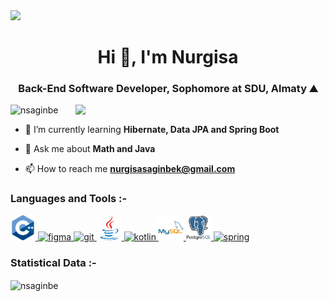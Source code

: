 <img width="75%" src='https://media1.tenor.com/m/eGyuTQF1MNsAAAAd/aaaa.gif'>

<h1 align="center">Hi 👋, I'm Nurgisa</h1>
<h3 align="center">Back-End Software Developer, Sophomore at SDU, Almaty ⛰️</h3>
<img align="right" width="400" src='https://i.gifer.com/1uHR.gif'>

<p align="left"> <img src="https://komarev.com/ghpvc/?username=nsaginbe&label=wtf%20is%20this%20number&color=0e75b6&style=flat" alt="nsaginbe"/></p>

- 🌱 I’m currently learning **Hibernate, Data JPA and Spring Boot**

- 💬 Ask me about **Math and Java**

- 📫 How to reach me **nurgisasaginbek@gmail.com**

<h3 align="left">Languages and Tools :-</h3>
<p align="left"> <a href="https://www.w3schools.com/cpp/" target="_blank" rel="noreferrer"> <img src="https://raw.githubusercontent.com/devicons/devicon/master/icons/cplusplus/cplusplus-original.svg" alt="cplusplus" width="40" height="40"/> </a> <a href="https://www.figma.com/" target="_blank" rel="noreferrer"> <img src="https://www.vectorlogo.zone/logos/figma/figma-icon.svg" alt="figma" width="40" height="40"/> </a> <a href="https://git-scm.com/" target="_blank" rel="noreferrer"> <img src="https://www.vectorlogo.zone/logos/git-scm/git-scm-icon.svg" alt="git" width="40" height="40"/> </a> <a href="https://www.java.com" target="_blank" rel="noreferrer"> <img src="https://raw.githubusercontent.com/devicons/devicon/master/icons/java/java-original.svg" alt="java" width="40" height="40"/> </a> <a href="https://kotlinlang.org" target="_blank" rel="noreferrer"> <img src="https://www.vectorlogo.zone/logos/kotlinlang/kotlinlang-icon.svg" alt="kotlin" width="40" height="40"/> </a> <a href="https://www.mysql.com/" target="_blank" rel="noreferrer"> <img src="https://raw.githubusercontent.com/devicons/devicon/master/icons/mysql/mysql-original-wordmark.svg" alt="mysql" width="40" height="40"/> </a> <a href="https://www.postgresql.org" target="_blank" rel="noreferrer"> <img src="https://raw.githubusercontent.com/devicons/devicon/master/icons/postgresql/postgresql-original-wordmark.svg" alt="postgresql" width="40" height="40"/> </a> <a href="https://spring.io/" target="_blank" rel="noreferrer"> <img src="https://www.vectorlogo.zone/logos/springio/springio-icon.svg" alt="spring" width="40" height="40"/> </a> </p>

<h3>Statistical Data :-</h3>
<p><img align="center"
    src="https://github-readme-stats.vercel.app/api/top-langs?username=nsaginbe&show_icons=true&locale=en&bg_color=0d1117&text_color=ffffff&layout=compact"
    alt="nsaginbe" 
    bg_color=#808080/></p>
